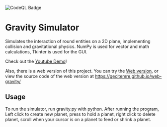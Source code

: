 ![CodeQL Badge](https://github.com/gecitemre/gravity/actions/workflows/codeql.yml/badge.svg)

# Gravity Simulator

Simulates the interaction of round entities on a 2D plane, implementing collision and gravitational
physics. NumPy is used for vector and math calculations, Tkinter is used for the GUI.

Check out the [Youtube Demo](https://youtu.be/aWpOb90gNvY)!

Also, there is a web version of this project. You can try the [Web version](https://gecitemre.github.io/web-gravity/), or view the source code of the web version at https://gecitemre.github.io/web-gravity/

## Usage
To run the simulator, run gravity.py with python.
After running the program, Left click to create new planet, press to hold a planet, right click to delete planet, scroll when your cursor is on a planet to feed or shrink a planet.
